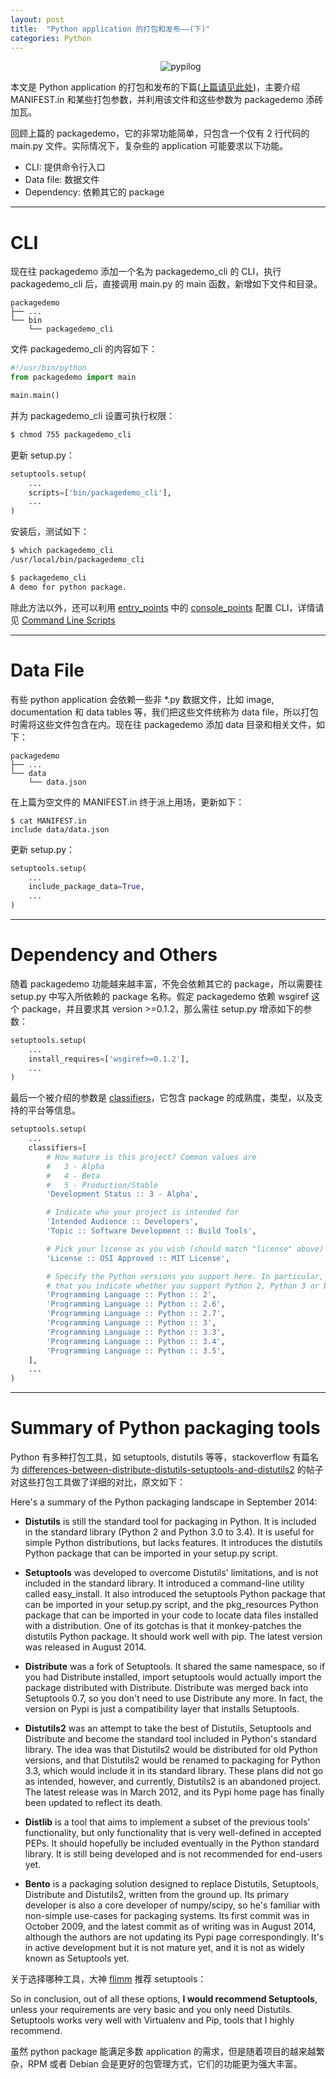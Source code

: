 ```yaml
---
layout: post
title:  "Python application 的打包和发布——(下)"
categories: Python
---
```


&nbsp;&nbsp;&nbsp;&nbsp;&nbsp;&nbsp;&nbsp;&nbsp;&nbsp;&nbsp;&nbsp;&nbsp;&nbsp;&nbsp;&nbsp;&nbsp;&nbsp;&nbsp;&nbsp;&nbsp;&nbsp;&nbsp;&nbsp;&nbsp;&nbsp;&nbsp;&nbsp;&nbsp;&nbsp;&nbsp;&nbsp;&nbsp;&nbsp;&nbsp;&nbsp;&nbsp;&nbsp;&nbsp;&nbsp;&nbsp;&nbsp;&nbsp;&nbsp;&nbsp;&nbsp;&nbsp;&nbsp;&nbsp;&nbsp;&nbsp;&nbsp;&nbsp;&nbsp;&nbsp;&nbsp;&nbsp;&nbsp;&nbsp;&nbsp;&nbsp;&nbsp;![pypilog](http://wsfdl.oss-cn-qingdao.aliyuncs.com/pipylog.png)


本文是 Python application 的打包和发布的下篇([上篇请见此处](http://wsfdl.com/python/2015/09/06/Python%E5%BA%94%E7%94%A8%E7%9A%84%E6%89%93%E5%8C%85%E5%92%8C%E5%8F%91%E5%B8%83.html))，主要介绍 MANIFEST.in 和某些打包参数，并利用该文件和这些参数为 packagedemo 添砖加瓦。

回顾上篇的 packagedemo，它的非常功能简单，只包含一个仅有 2 行代码的 main.py 文件。实际情况下，复杂些的 application 可能要求以下功能。

- CLI: 提供命令行入口
- Data file: 数据文件
- Dependency: 依赖其它的 package

-------------------------

# CLI

现在往 packagedemo 添加一个名为 packagedemo_cli 的 CLI，执行 packagedemo_cli 后，直接调用  main.py 的 main 函数，新增如下文件和目录。

~~~
packagedemo
├── ...
└── bin
    └── packagedemo_cli
~~~

文件 packagedemo_cli 的内容如下：

~~~ python
#!/usr/bin/python
from packagedemo import main

main.main()
~~~

并为 packagedemo_cli 设置可执行权限：

~~~ bash
$ chmod 755 packagedemo_cli
~~~

更新 setup.py：

~~~ python
setuptools.setup(
    ...
    scripts=['bin/packagedemo_cli'],
    ...
)
~~~

安装后，测试如下：

~~~ bash
$ which packagedemo_cli
/usr/local/bin/packagedemo_cli

$ packagedemo_cli
A demo for python package.
~~~

除此方法以外，还可以利用 [entry_points](https://packaging.python.org/en/latest/distributing/#id51) 中的 [console_points](https://packaging.python.org/en/latest/distributing/#console-scripts) 配置 CLI，详情请见 [Command Line Scripts](http://python-packaging.readthedocs.org/en/latest/command-line-scripts.html)

-------------------------

# Data File

有些 python application 会依赖一些非 *.py 数据文件，比如 image, documentation 和 data tables 等，我们把这些文件统称为 data file，所以打包时需将这些文件包含在内。现在往 packagedemo 添加 data 目录和相关文件，如下：

~~~
packagedemo
├── ...
└── data
    └── data.json
~~~

在上篇为空文件的 MANIFEST.in 终于派上用场，更新如下：

~~~
$ cat MANIFEST.in
include data/data.json
~~~

更新 setup.py：

~~~ python
setuptools.setup(
    ...
    include_package_data=True,
    ...
)
~~~

-------------------------

# Dependency and Others

随着 packagedemo 功能越来越丰富，不免会依赖其它的 package，所以需要往 setup.py 中写入所依赖的 package 名称。假定 packagedemo 依赖 wsgiref 这个 package，并且要求其 version >=0.1.2，那么需往 setup.py 增添如下的参数：

~~~ python
setuptools.setup(
    ...
    install_requires=['wsgiref>=0.1.2'],
    ...
)
~~~

最后一个被介绍的参数是 [classifiers](https://pypi.python.org/pypi?%3Aaction=list_classifiers)，它包含 package 的成熟度，类型，以及支持的平台等信息。

~~~ python
setuptools.setup(
    ...
    classifiers=[
        # How mature is this project? Common values are
        #   3 - Alpha
        #   4 - Beta
        #   5 - Production/Stable
        'Development Status :: 3 - Alpha',

        # Indicate who your project is intended for
        'Intended Audience :: Developers',
        'Topic :: Software Development :: Build Tools',

        # Pick your license as you wish (should match "license" above)
        'License :: OSI Approved :: MIT License',

        # Specify the Python versions you support here. In particular, ensure
        # that you indicate whether you support Python 2, Python 3 or both.
        'Programming Language :: Python :: 2',
        'Programming Language :: Python :: 2.6',
        'Programming Language :: Python :: 2.7',
        'Programming Language :: Python :: 3',
        'Programming Language :: Python :: 3.3',
        'Programming Language :: Python :: 3.4',
        'Programming Language :: Python :: 3.5',
    ],
    ...
)
~~~

----------------------

# Summary of Python packaging tools

Python 有多种打包工具，如 setuptools, distutils 等等，stackoverflow 有篇名为 [differences-between-distribute-distutils-setuptools-and-distutils2](http://stackoverflow.com/questions/6344076/differences-between-distribute-distutils-setuptools-and-distutils2) 的帖子对这些打包工具做了详细的对比，原文如下：

Here's a summary of the Python packaging landscape in September 2014:

- **Distutils** is still the standard tool for packaging in Python. It is included in the standard library (Python 2 and Python 3.0 to 3.4). It is useful for simple Python distributions, but lacks features. It introduces the distutils Python package that can be imported in your setup.py script.

- **Setuptools** was developed to overcome Distutils' limitations, and is not included in the standard library. It introduced a command-line utility called easy_install. It also introduced the setuptools Python package that can be imported in your setup.py script, and the pkg_resources Python package that can be imported in your code to locate data files installed with a distribution. One of its gotchas is that it monkey-patches the distutils Python package. It should work well with pip. The latest version was released in August 2014.

- **Distribute** was a fork of Setuptools. It shared the same namespace, so if you had Distribute installed, import setuptools would actually import the package distributed with Distribute. Distribute was merged back into Setuptools 0.7, so you don't need to use Distribute any more. In fact, the version on Pypi is just a compatibility layer that installs Setuptools.

- **Distutils2** was an attempt to take the best of Distutils, Setuptools and Distribute and become the standard tool included in Python's standard library. The idea was that Distutils2 would be distributed for old Python versions, and that Distutils2 would be renamed to packaging for Python 3.3, which would include it in its standard library. These plans did not go as intended, however, and currently, Distutils2 is an abandoned project. The latest release was in March 2012, and its Pypi home page has finally been updated to reflect its death.

- **Distlib** is a tool that aims to implement a subset of the previous tools' functionality, but only functionality that is very well-defined in accepted PEPs. It should hopefully be included eventually in the Python standard library. It is still being developed and is not recommended for end-users yet.

- **Bento** is a packaging solution designed to replace Distutils, Setuptools, Distribute and Distutils2, written from the ground up. Its primary developer is also a core developer of numpy/scipy, so he's familiar with non-simple use-cases for packaging systems. Its first commit was in October 2009, and the latest commit as of writing was in August 2014, although the authors are not updating its Pypi page correspondingly. It's in active development but it is not mature yet, and it is not as widely known as Setuptools yet.

关于选择哪种工具，大神 [flimm](http://stackoverflow.com/users/247696/flimm) 推荐 setuptools：

So in conclusion, out of all these options, **I would recommend Setuptools**, unless your requirements are very basic and you only need Distutils. Setuptools works very well with Virtualenv and Pip, tools that I highly recommend.

虽然 python package 能满足多数 application 的需求，但是随着项目的越来越繁杂，RPM 或者 Debian 会是更好的包管理方式，它们的功能更为强大丰富。
